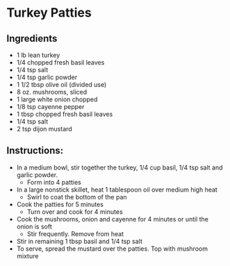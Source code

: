 # Turkey Patties


## Ingredients
- 1 lb lean turkey 
- 1/4 chopped fresh basil leaves
- 1/4 tsp salt
- 1/4 tsp garlic powder
- 1 1/2 tbsp olive oil (divided use)
- 8 oz. mushrooms, sliced
- 1 large white onion chopped 
- 1/8 tsp cayenne pepper
- 1 tbsp chopped fresh basil leaves
- 1/4 tsp salt
- 2 tsp dijon mustard

## Instructions: 
- In a medium bowl, stir together the turkey, 1/4 cup basil, 1/4 tsp salt
  and garlic powder.  
  - Form into 4 patties
- In a large nonstick skillet, heat 1 tablespoon oil over medium high heat
  - Swirl to coat the bottom of the pan
- Cook the patties for 5 minutes
  - Turn over and cook for 4 minutes
- Cook the mushrooms, onion and cayenne for 4 minutes or until the onion is soft
  - Stir frequently.  Remove from heat
- Stir in remaining 1 tbsp basil and 1/4 tsp salt
- To serve, spread the mustard over the patties.  Top with mushroom mixture 
